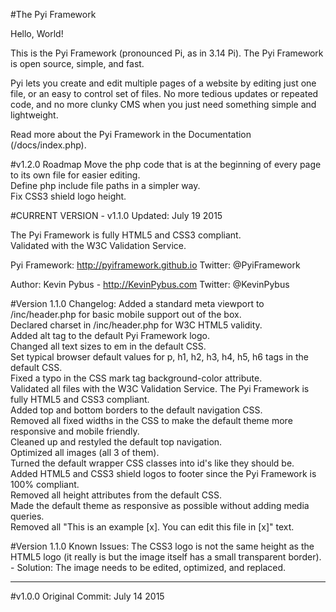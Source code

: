 #The Pyi Framework

Hello, World!

This is the Pyi Framework (pronounced Pi, as in 3.14 Pi). The Pyi Framework is open source, simple, and fast.

Pyi lets you create and edit multiple pages of a website by editing just one file, or an easy to control set of files.
No more tedious updates or repeated code, and no more clunky CMS when you just need something simple and lightweight.

Read more about the Pyi Framework in the Documentation (/docs/index.php).

#v1.2.0 Roadmap
Move the php code that is at the beginning of every page to its own file for easier editing.  
Define php include file paths in a simpler way.  
Fix CSS3 shield logo height.

#CURRENT VERSION - v1.1.0
Updated: July 19 2015

The Pyi Framework is fully HTML5 and CSS3 compliant.  
Validated with the W3C Validation Service.

Pyi Framework: http://pyiframework.github.io
Twitter: @PyiFramework

Author: Kevin Pybus - http://KevinPybus.com
Twitter: @KevinPybus

#Version 1.1.0 Changelog:
Added a standard meta viewport to /inc/header.php for basic mobile support out of the box.  
Declared charset in /inc/header.php for W3C HTML5 validity.  
Added alt tag to the default Pyi Framework logo.  
Changed all text sizes to em in the default CSS.  
Set typical browser default values for p, h1, h2, h3, h4, h5, h6 tags in the default CSS.  
Fixed a typo in the CSS mark tag background-color attribute.  
Validated all files with the W3C Validation Service. The Pyi Framework is fully HTML5 and CSS3 compliant.  
Added top and bottom borders to the default navigation CSS.  
Removed all fixed widths in the CSS to make the default theme more responsive and mobile friendly.  
Cleaned up and restyled the default top navigation.  
Optimized all images (all 3 of them).  
Turned the default wrapper CSS classes into id's like they should be.  
Added HTML5 and CSS3 shield logos to footer since the Pyi Framework is 100% compliant.  
Removed all height attributes from the default CSS.  
Made the default theme as responsive as possible without adding media queries.  
Removed all "This is an example [x]. You can edit this file in [x]" text.

#Version 1.1.0 Known Issues:
The CSS3 logo is not the same height as the HTML5 logo (it really is but the image itself has a small transparent border). - Solution: The image needs to be edited, optimized, and replaced.


---


#v1.0.0
Original Commit: July 14 2015
